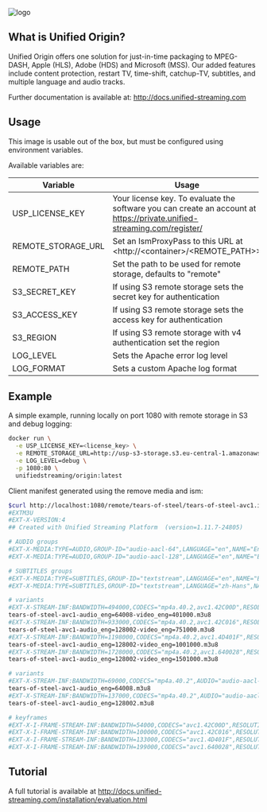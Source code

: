 ![logo](https://raw.githubusercontent.com/unifiedstreaming/origin/master/unifiedstreaming-logo-black.png)

What is Unified Origin?
-----------------------
Unified Origin offers one solution for just-in-time packaging to MPEG-DASH, Apple (HLS), Adobe (HDS) and Microsoft (MSS). Our added features include content protection, restart TV, time-shift, catchup-TV, subtitles, and multiple language and audio tracks.

Further documentation is available at: <http://docs.unified-streaming.com>

Usage
-----
This image is usable out of the box, but must be configured using environment variables.

Available variables are:

|Variable        |Usage   |Mandatory?|
|----------------|--------|----------|
|USP_LICENSE_KEY |Your license key. To evaluate the software you can create an account at <https://private.unified-streaming.com/register/>|Yes|
|REMOTE_STORAGE_URL|Set an IsmProxyPass to this URL at <http://<container\>/<REMOTE_PATH\>>|No|
|REMOTE_PATH|Set the path to be used for remote storage, defaults to "remote"|No|
|S3_SECRET_KEY|If using S3 remote storage sets the secret key for authentication|No|
|S3_ACCESS_KEY|If using S3 remote storage sets the access key for authentication|No|
|S3_REGION|If using S3 remote storage with v4 authentication set the region|No|
|LOG_LEVEL|Sets the Apache error log level|No|
|LOG_FORMAT|Sets a custom Apache log format|No|


Example
-------
A simple example, running locally on port 1080 with remote storage in S3 and debug logging:

```bash
docker run \
  -e USP_LICENSE_KEY=<license_key> \
  -e REMOTE_STORAGE_URL=http://usp-s3-storage.s3.eu-central-1.amazonaws.com/ \
  -e LOG_LEVEL=debug \
  -p 1080:80 \
  unifiedstreaming/origin:latest
```

Client manifest generated using the remove media and ism:

```bash
$curl http://localhost:1080/remote/tears-of-steel/tears-of-steel-avc1.ism/.m3u8
#EXTM3U
#EXT-X-VERSION:4
## Created with Unified Streaming Platform  (version=1.11.7-24805)

# AUDIO groups
#EXT-X-MEDIA:TYPE=AUDIO,GROUP-ID="audio-aacl-64",LANGUAGE="en",NAME="English",DEFAULT=YES,AUTOSELECT=YES,CHANNELS="2"
#EXT-X-MEDIA:TYPE=AUDIO,GROUP-ID="audio-aacl-128",LANGUAGE="en",NAME="English",DEFAULT=YES,AUTOSELECT=YES,CHANNELS="2"

# SUBTITLES groups
#EXT-X-MEDIA:TYPE=SUBTITLES,GROUP-ID="textstream",LANGUAGE="en",NAME="English",DEFAULT=YES,AUTOSELECT=YES,URI="tears-of-steel-avc1-textstream_eng=1000.m3u8"
#EXT-X-MEDIA:TYPE=SUBTITLES,GROUP-ID="textstream",LANGUAGE="zh-Hans",NAME="Chinese (zh-Hans)",AUTOSELECT=YES,URI="tears-of-steel-avc1-textstream_zh-Hans=1000.m3u8"

# variants
#EXT-X-STREAM-INF:BANDWIDTH=494000,CODECS="mp4a.40.2,avc1.42C00D",RESOLUTION=224x100,FRAME-RATE=24,AUDIO="audio-aacl-64",SUBTITLES="textstream",CLOSED-CAPTIONS=NONE
tears-of-steel-avc1-audio_eng=64008-video_eng=401000.m3u8
#EXT-X-STREAM-INF:BANDWIDTH=933000,CODECS="mp4a.40.2,avc1.42C016",RESOLUTION=448x200,FRAME-RATE=24,AUDIO="audio-aacl-128",SUBTITLES="textstream",CLOSED-CAPTIONS=NONE
tears-of-steel-avc1-audio_eng=128002-video_eng=751000.m3u8
#EXT-X-STREAM-INF:BANDWIDTH=1198000,CODECS="mp4a.40.2,avc1.4D401F",RESOLUTION=784x350,FRAME-RATE=24,AUDIO="audio-aacl-128",SUBTITLES="textstream",CLOSED-CAPTIONS=NONE
tears-of-steel-avc1-audio_eng=128002-video_eng=1001000.m3u8
#EXT-X-STREAM-INF:BANDWIDTH=1728000,CODECS="mp4a.40.2,avc1.640028",RESOLUTION=1680x750,FRAME-RATE=24,VIDEO-RANGE=SDR,AUDIO="audio-aacl-128",SUBTITLES="textstream",CLOSED-CAPTIONS=NONE
tears-of-steel-avc1-audio_eng=128002-video_eng=1501000.m3u8

# variants
#EXT-X-STREAM-INF:BANDWIDTH=69000,CODECS="mp4a.40.2",AUDIO="audio-aacl-64",SUBTITLES="textstream"
tears-of-steel-avc1-audio_eng=64008.m3u8
#EXT-X-STREAM-INF:BANDWIDTH=137000,CODECS="mp4a.40.2",AUDIO="audio-aacl-128",SUBTITLES="textstream"
tears-of-steel-avc1-audio_eng=128002.m3u8

# keyframes
#EXT-X-I-FRAME-STREAM-INF:BANDWIDTH=54000,CODECS="avc1.42C00D",RESOLUTION=224x100,URI="keyframes/tears-of-steel-avc1-video_eng=401000.m3u8"
#EXT-X-I-FRAME-STREAM-INF:BANDWIDTH=100000,CODECS="avc1.42C016",RESOLUTION=448x200,URI="keyframes/tears-of-steel-avc1-video_eng=751000.m3u8"
#EXT-X-I-FRAME-STREAM-INF:BANDWIDTH=133000,CODECS="avc1.4D401F",RESOLUTION=784x350,URI="keyframes/tears-of-steel-avc1-video_eng=1001000.m3u8"
#EXT-X-I-FRAME-STREAM-INF:BANDWIDTH=199000,CODECS="avc1.640028",RESOLUTION=1680x750,VIDEO-RANGE=SDR,URI="keyframes/tears-of-steel-avc1-video_eng=1501000.m3u8"
```

Tutorial
--------
A full tutorial is available at <http://docs.unified-streaming.com/installation/evaluation.html>
